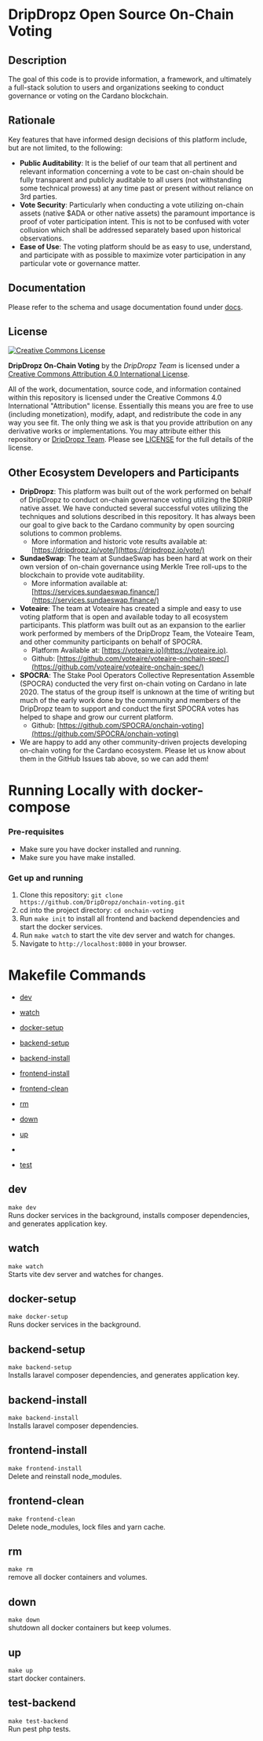 # DripDropz Open Source On-Chain Voting #

## Description ##

The goal of this code is to provide information, a framework, and ultimately a full-stack solution to users and 
organizations seeking to conduct governance or voting on the Cardano blockchain.

## Rationale ##

Key features that have informed design decisions of this platform include, but are not limited, to the following:

- **Public Auditability**: It is the belief of our team that all pertinent and relevant information concerning a vote to be
  cast on-chain should be fully transparent and publicly auditable to all users (not withstanding some technical prowess)
  at any time past or present without reliance on 3rd parties.
- **Vote Security**: Particularly when conducting a vote utilizing on-chain assets (native $ADA or other native assets) the
  paramount importance is proof of voter participation intent. This is not to be confused with voter collusion which
  shall be addressed separately based upon historical observations.
- **Ease of Use**: The voting platform should be as easy to use, understand, and participate with as possible to 
  maximize voter participation in any particular vote or governance matter.

## Documentation ##

Please refer to the schema and usage documentation found under [docs](docs/README.md).

## License ##

[<img alt="Creative Commons License" style="border-width:0" src="https://i.creativecommons.org/l/by/4.0/88x31.png" />](http://creativecommons.org/licenses/by/4.0/)

**DripDropz On-Chain Voting** by the _DripDropz Team_ is licensed under a 
[Creative Commons Attribution 4.0 International License](http://creativecommons.org/licenses/by/4.0/).

All of the work, documentation, source code, and information contained within this repository is licensed under the 
Creative Commons 4.0 International "Attribution" license. Essentially this means you are free to use (including monetization),
modify, adapt, and redistribute the code in any way you see fit. The only thing we ask is that you provide attribution on any
derivative works or implementations. You may attribute either this repository or [DripDropz Team](https://dripdropz.io).
Please see [LICENSE](LICENSE.md) for the full details of the license.

## Other Ecosystem Developers and Participants ##

- **DripDropz**: This platform was built out of the work performed on behalf of DripDropz to conduct on-chain governance
  voting utilizing the $DRIP native asset. We have conducted several successful votes utilizing the techniques and
  solutions described in this repository. It has always been our goal to give back to the Cardano community by open
  sourcing solutions to common problems.
  - More information and historic vote results available at: [https://dripdropz.io/vote/](https://dripdropz.io/vote/)
- **SundaeSwap**: The team at SundaeSwap has been hard at work on their own version of on-chain governance using Merkle Tree
  roll-ups to the blockchain to provide vote auditability.
  - More information available at: [https://services.sundaeswap.finance/](https://services.sundaeswap.finance/)
- **Voteaire**: The team at Voteaire has created a simple and easy to use voting platform that is open and available today to
  all ecosystem participants. This platform was built out as an expansion to the earlier work performed by members of 
  the DripDropz Team, the Voteaire Team, and other community participants on behalf of SPOCRA.
  - Platform Available at: [https://voteaire.io](https://voteaire.io).
  - Github: [https://github.com/voteaire/voteaire-onchain-spec/](https://github.com/voteaire/voteaire-onchain-spec/)
- **SPOCRA**: The Stake Pool Operators Collective Representation Assemble (SPOCRA) conducted the very first on-chain voting
  on Cardano in late 2020. The status of the group itself is unknown at the time of writing but much of the early work
  done by the community and members of the DripDropz team to support and conduct the first SPOCRA votes has helped to 
  shape and grow our current platform.
  - Github: [https://github.com/SPOCRA/onchain-voting](https://github.com/SPOCRA/onchain-voting)
- We are happy to add any other community-driven projects developing on-chain voting for the Cardano ecosystem. Please
  let us know about them in the GitHub Issues tab above, so we can add them!

# Running Locally with docker-compose
### Pre-requisites
* Make sure you have docker installed and running. 
* Make sure you have make installed.


### Get up and running
1) Clone this repository: `git clone https://github.com/DripDropz/onchain-voting.git`    
2) cd into the project directory: `cd onchain-voting`   
3) Run `make init` to install all frontend and backend dependencies and start the docker services.
4) Run `make watch` to start the vite dev server and watch for changes.
5) Navigate to `http://localhost:8080` in your browser.         


# Makefile Commands
* [dev](#dev)

* [watch](#watch)

* [docker-setup](#docker-setup)

* [backend-setup](#backend-setup)

* [backend-install](#backend-install)

* [frontend-install](#frontend-install)

* [frontend-clean](#frontend-clean)

* [rm](#rm)
 
* [down](#down)

* [up](#up)
* 
* [test](#test)

## dev
`make dev`  
Runs docker services in the background, 
installs composer dependencies, and generates application key.

## watch
`make watch`  
Starts vite dev server and watches for changes.

## docker-setup
`make docker-setup`  
Runs docker services in the background.

## backend-setup
`make backend-setup`  
Installs laravel composer dependencies,
and generates application key.

## backend-install
`make backend-install`  
Installs laravel composer dependencies.

## frontend-install
`make frontend-install`  
Delete and reinstall node_modules.

## frontend-clean
`make frontend-clean`  
Delete node_modules, lock files and yarn cache.

## rm
`make rm`  
remove all docker containers and volumes.

## down
`make down`  
shutdown all docker containers but keep volumes.

## up
`make up`  
start docker containers.


## test-backend
`make test-backend`  
Run pest php tests.

